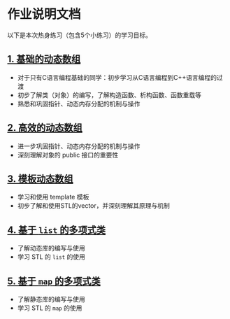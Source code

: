 # 作业说明文档

以下是本次热身练习（包含5个小练习）的学习目标。

## [1. 基础的动态数组](1_BasicDArray/) 

- 对于只有C语言编程基础的同学：初步学习从C语言编程到C++语言编程的过渡
- 初步了解类（对象）的编写，了解构造函数、析构函数、函数重载等
- 熟悉和巩固指针、动态内存分配的机制与操作

## [2. 高效的动态数组](2_EfficientDArray/)

- 进一步巩固指针、动态内存分配的机制与操作
- 深刻理解对象的 public 接口的重要性

## [3. 模板动态数组](3_TemplateDArray/)

- 学习和使用 template 模板
- 初步了解和使用STL的vector，并深刻理解其原理与机制

## [4. 基于 `list` 的多项式类](4_list_Polynomial/) 

- 了解动态库的编写与使用
- 学习 STL 的 `list` 的使用

## [5. 基于 `map` 的多项式类](5_map_Polynomial/) 

- 了解静态库的编写与使用
- 学习 STL 的 `map` 的使用

